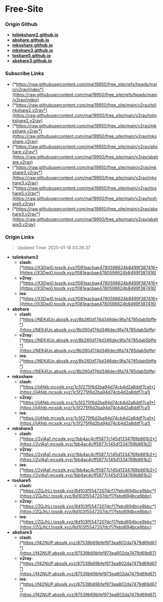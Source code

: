 # Free-Site

### Origin Github

- [**tolinkshare2.github.io**](https://github.com/tolinkshare2/tolinkshare2.github.io)
- [**abshare.github.io**](https://github.com/abshare/abshare.github.io)
- [**mksshare.github.io**](https://github.com/mksshare/mksshare.github.io)
- [**mkshare3.github.io**](https://github.com/mkshare3/mkshare3.github.io)
- [**toshare5.github.io**](https://github.com/toshare5/toshare5.github.io)
- [**abshare3.github.io**](https://github.com/abshare3/abshare3.github.io)

### Subscribe Links

- [*https://raw.githubusercontent.com/mai19950/free_site/refs/heads/main/v2ray/index*](https://raw.githubusercontent.com/mai19950/free_site/refs/heads/main/v2ray/index)
- [*https://raw.githubusercontent.com/mai19950/free_site/main/v2ray/tolinkshare2.v2ray*](https://raw.githubusercontent.com/mai19950/free_site/main/v2ray/tolinkshare2.v2ray)
- [*https://raw.githubusercontent.com/mai19950/free_site/main/v2ray/mksshare.v2ray*](https://raw.githubusercontent.com/mai19950/free_site/main/v2ray/mksshare.v2ray)
- [*https://raw.githubusercontent.com/mai19950/free_site/main/v2ray/abshare.v2ray*](https://raw.githubusercontent.com/mai19950/free_site/main/v2ray/abshare.v2ray)
- [*https://raw.githubusercontent.com/mai19950/free_site/main/v2ray/mkshare3.v2ray*](https://raw.githubusercontent.com/mai19950/free_site/main/v2ray/mkshare3.v2ray)
- [*https://raw.githubusercontent.com/mai19950/free_site/main/v2ray/toshare5.v2ray*](https://raw.githubusercontent.com/mai19950/free_site/main/v2ray/toshare5.v2ray)
- [*https://raw.githubusercontent.com/mai19950/free_site/main/v2ray/abshare3.v2ray*](https://raw.githubusercontent.com/mai19950/free_site/main/v2ray/abshare3.v2ray)

### Origin Links

> Updated Time: 2025-01-18 03:26:37

- **tolinkshare2**
  - **clash**: [*https://X3Dwi0.tosslk.xyz/f081eacbae4780596624b8499f387416*](https://X3Dwi0.tosslk.xyz/f081eacbae4780596624b8499f387416)
  - **v2ray**: [*https://X3Dwi0.tosslk.xyz/f081eacbae4780596624b8499f387416*](https://X3Dwi0.tosslk.xyz/f081eacbae4780596624b8499f387416)
  - **ios**: [*https://X3Dwi0.tosslk.xyz/f081eacbae4780596624b8499f387416*](https://X3Dwi0.tosslk.xyz/f081eacbae4780596624b8499f387416)
- **abshare**
  - **clash**: [*https://NEK4Uo.absslk.xyz/8b260d174d346dec9fa74785dab5bffe*](https://NEK4Uo.absslk.xyz/8b260d174d346dec9fa74785dab5bffe)
  - **v2ray**: [*https://NEK4Uo.absslk.xyz/8b260d174d346dec9fa74785dab5bffe*](https://NEK4Uo.absslk.xyz/8b260d174d346dec9fa74785dab5bffe)
  - **ios**: [*https://NEK4Uo.absslk.xyz/8b260d174d346dec9fa74785dab5bffe*](https://NEK4Uo.absslk.xyz/8b260d174d346dec9fa74785dab5bffe)
- **mksshare**
  - **clash**: [*https://iiAfeb.mcsslk.xyz/1c5f275f6d2ba94d74cb4d2a8ddf7ca1*](https://iiAfeb.mcsslk.xyz/1c5f275f6d2ba94d74cb4d2a8ddf7ca1)
  - **v2ray**: [*https://iiAfeb.mcsslk.xyz/1c5f275f6d2ba94d74cb4d2a8ddf7ca1*](https://iiAfeb.mcsslk.xyz/1c5f275f6d2ba94d74cb4d2a8ddf7ca1)
  - **ios**: [*https://iiAfeb.mcsslk.xyz/1c5f275f6d2ba94d74cb4d2a8ddf7ca1*](https://iiAfeb.mcsslk.xyz/1c5f275f6d2ba94d74cb4d2a8ddf7ca1)
- **mkshare3**
  - **clash**: [*https://2ylAa1.mcsslk.xyz/1bb4ac4cff5877c145d1334769b861b2*](https://2ylAa1.mcsslk.xyz/1bb4ac4cff5877c145d1334769b861b2)
  - **v2ray**: [*https://2ylAa1.mcsslk.xyz/1bb4ac4cff5877c145d1334769b861b2*](https://2ylAa1.mcsslk.xyz/1bb4ac4cff5877c145d1334769b861b2)
  - **ios**: [*https://2ylAa1.mcsslk.xyz/1bb4ac4cff5877c145d1334769b861b2*](https://2ylAa1.mcsslk.xyz/1bb4ac4cff5877c145d1334769b861b2)
- **toshare5**
  - **clash**: [*https://ZQJhLt.tosslk.xyz/8d103f5547207dcf17febd694bce9bbc*](https://ZQJhLt.tosslk.xyz/8d103f5547207dcf17febd694bce9bbc)
  - **v2ray**: [*https://ZQJhLt.tosslk.xyz/8d103f5547207dcf17febd694bce9bbc*](https://ZQJhLt.tosslk.xyz/8d103f5547207dcf17febd694bce9bbc)
  - **ios**: [*https://ZQJhLt.tosslk.xyz/8d103f5547207dcf17febd694bce9bbc*](https://ZQJhLt.tosslk.xyz/8d103f5547207dcf17febd694bce9bbc)
- **abshare3**
  - **clash**: [*https://f42NUP.absslk.xyz/87539b69bfef973ea802da7479d69d67*](https://f42NUP.absslk.xyz/87539b69bfef973ea802da7479d69d67)
  - **v2ray**: [*https://f42NUP.absslk.xyz/87539b69bfef973ea802da7479d69d67*](https://f42NUP.absslk.xyz/87539b69bfef973ea802da7479d69d67)
  - **ios**: [*https://f42NUP.absslk.xyz/87539b69bfef973ea802da7479d69d67*](https://f42NUP.absslk.xyz/87539b69bfef973ea802da7479d69d67)

